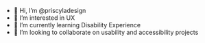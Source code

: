 - 👋 Hi, I’m @priscyladesign
- 👀 I’m interested in UX
- 🌱 I’m currently learning Disability Experience
- 💞️ I’m looking to collaborate on usability and accessibility projects


<!---
priscyladesign/priscyladesign is a ✨ special ✨ repository because its `README.md` (this file) appears on your GitHub profile.
You can click the Preview link to take a look at your changes.
--->
